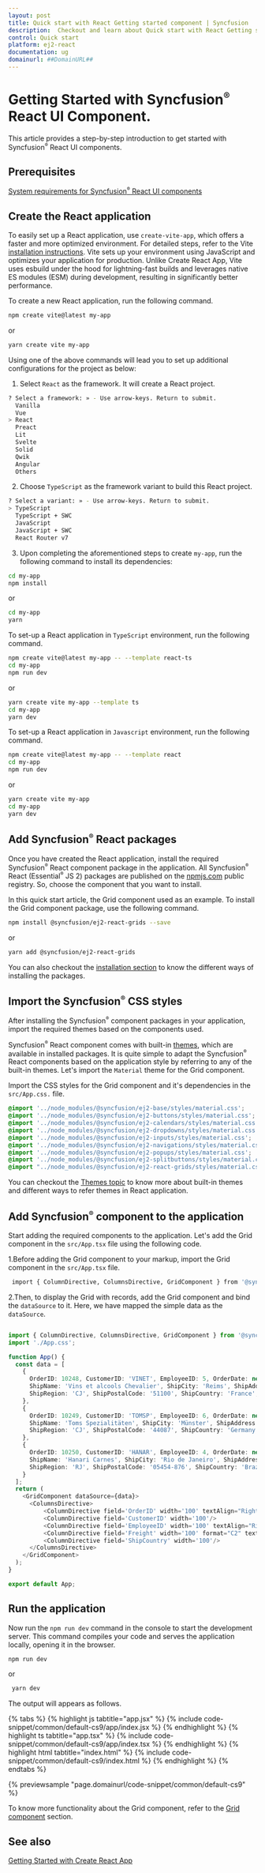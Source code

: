 ```yaml
---
layout: post
title: Quick start with React Getting started component | Syncfusion
description:  Checkout and learn about Quick start with React Getting started component of Syncfusion Essential JS 2 and more details.
control: Quick start 
platform: ej2-react
documentation: ug
domainurl: ##DomainURL##
---
```


# Getting Started with Syncfusion<sup style="font-size:70%">&reg;</sup> React UI Component.

This article provides a step-by-step introduction to get started with Syncfusion<sup style="font-size:70%">&reg;</sup> React UI components.

## Prerequisites

[System requirements for Syncfusion<sup style="font-size:70%">&reg;</sup> React UI components](../system-requirement)

## Create the React application

To easily set up a React application, use `create-vite-app`, which offers a faster and more optimized environment. For detailed steps, refer to the Vite [installation instructions](https://vitejs.dev/guide/). Vite sets up your environment using JavaScript and optimizes your application for production. Unlike Create React App, Vite uses esbuild under the hood for lightning-fast builds and leverages native ES modules (ESM) during development, resulting in significantly better performance.

To create a new React application, run the following command.

```bash
npm create vite@latest my-app
```

or

```bash
yarn create vite my-app
```

Using one of the above commands will lead you to set up additional configurations for the project as below:


1. Select `React` as the framework. It will create a React project.

```bash
? Select a framework: » - Use arrow-keys. Return to submit.
  Vanilla
  Vue
> React
  Preact
  Lit
  Svelte
  Solid
  Qwik
  Angular
  Others
```

2. Choose `TypeScript` as the framework variant to build this React project.

```bash
? Select a variant: » - Use arrow-keys. Return to submit.
> TypeScript
  TypeScript + SWC 
  JavaScript  
  JavaScript + SWC
  React Router v7
```
3. Upon completing the aforementioned steps to create `my-app`, run the following command to install its dependencies:

```bash
cd my-app
npm install
```
or

```bash
cd my-app
yarn
```

To set-up a React application in `TypeScript` environment, run the following command.

```bash
npm create vite@latest my-app -- --template react-ts
cd my-app
npm run dev
```
or

```bash
yarn create vite my-app --template ts
cd my-app
yarn dev
```
To set-up a React application in `Javascript` environment, run the following command.

```bash
npm create vite@latest my-app -- --template react
cd my-app
npm run dev
```
or

```bash
yarn create vite my-app
cd my-app
yarn dev
```


## Add Syncfusion<sup style="font-size:70%">&reg;</sup> React packages

Once you have created the React application, install the required Syncfusion<sup style="font-size:70%">&reg;</sup> React component package in the application. All Syncfusion<sup style="font-size:70%">&reg;</sup> React (Essential<sup style="font-size:70%">&reg;</sup> JS 2) packages are published on the [npmjs.com](https://www.npmjs.com/~syncfusionorg) public registry. So, choose the component that you want to install.

In this quick start article, the Grid component used as an example. To install the Grid component package, use the following command.

```bash
npm install @syncfusion/ej2-react-grids --save
```

or

```bash
yarn add @syncfusion/ej2-react-grids
```

You can also checkout the [installation section](https://ej2.syncfusion.com/react/documentation/installation/npm-package) to know the different ways of installing the packages.

## Import the Syncfusion<sup style="font-size:70%">&reg;</sup> CSS styles

After installing the Syncfusion<sup style="font-size:70%">&reg;</sup> component packages in your application, import the required themes based on the components used.

Syncfusion<sup style="font-size:70%">&reg;</sup> React component comes with built-in [themes](../appearance/theme), which are available in installed packages. It is quite simple to adapt the Syncfusion<sup style="font-size:70%">&reg;</sup> React components based on the application style by referring to any of the built-in themes. Let's import the `Material` theme for the Grid component.

Import the CSS styles for the Grid component and it's dependencies in the `src/App.css.` file.

```css
@import '../node_modules/@syncfusion/ej2-base/styles/material.css';
@import '../node_modules/@syncfusion/ej2-buttons/styles/material.css';  
@import '../node_modules/@syncfusion/ej2-calendars/styles/material.css';  
@import '../node_modules/@syncfusion/ej2-dropdowns/styles/material.css';  
@import '../node_modules/@syncfusion/ej2-inputs/styles/material.css';  
@import '../node_modules/@syncfusion/ej2-navigations/styles/material.css';
@import '../node_modules/@syncfusion/ej2-popups/styles/material.css';
@import '../node_modules/@syncfusion/ej2-splitbuttons/styles/material.css';
@import "../node_modules/@syncfusion/ej2-react-grids/styles/material.css";
```

You can checkout the [Themes topic](../appearance/theme) to know more about built-in themes and different ways to refer themes in React application.

## Add Syncfusion<sup style="font-size:70%">&reg;</sup> component to the application

Start adding the required components to the application. Let's add the Grid component in the `src/App.tsx` file using the following code.

1.Before adding the Grid component to your markup, import the Grid component in the `src/App.tsx` file.

   ```bash
    import { ColumnDirective, ColumnsDirective, GridComponent } from '@syncfusion/ej2-react-grids';
   ```

2.Then, to display the Grid with records, add the Grid component and bind the `dataSource` to it. Here, we have mapped the simple data as the `dataSource`.



```ts

import { ColumnDirective, ColumnsDirective, GridComponent } from '@syncfusion/ej2-react-grids';
import './App.css';

function App() {
  const data = [
    {
      OrderID: 10248, CustomerID: 'VINET', EmployeeID: 5, OrderDate: new Date(8364186e5),
      ShipName: 'Vins et alcools Chevalier', ShipCity: 'Reims', ShipAddress: '59 rue de l Abbaye',
      ShipRegion: 'CJ', ShipPostalCode: '51100', ShipCountry: 'France', Freight: 32.38, Verified: !0
    },
    {
      OrderID: 10249, CustomerID: 'TOMSP', EmployeeID: 6, OrderDate: new Date(836505e6),
      ShipName: 'Toms Spezialitäten', ShipCity: 'Münster', ShipAddress: 'Luisenstr. 48',
      ShipRegion: 'CJ', ShipPostalCode: '44087', ShipCountry: 'Germany', Freight: 11.61, Verified: !1
    },
    {
      OrderID: 10250, CustomerID: 'HANAR', EmployeeID: 4, OrderDate: new Date(8367642e5),
      ShipName: 'Hanari Carnes', ShipCity: 'Rio de Janeiro', ShipAddress: 'Rua do Paço, 67',
      ShipRegion: 'RJ', ShipPostalCode: '05454-876', ShipCountry: 'Brazil', Freight: 65.83, Verified: !0
    }
  ];
  return (
    <GridComponent dataSource={data}>
      <ColumnsDirective>
          <ColumnDirective field='OrderID' width='100' textAlign="Right"/>
          <ColumnDirective field='CustomerID' width='100'/>
          <ColumnDirective field='EmployeeID' width='100' textAlign="Right"/>
          <ColumnDirective field='Freight' width='100' format="C2" textAlign="Right"/>
          <ColumnDirective field='ShipCountry' width='100'/>
      </ColumnsDirective>
    </GridComponent>
  );
}

export default App;
```

## Run the application

Now run the `npm run dev` command in the console to start the development server. This command compiles your code and serves the application locally, opening it in the browser.

```bash
npm run dev
```

or

```bash
 yarn dev
```

The output will appears as follows.

  {% tabs %}
{% highlight js tabtitle="app.jsx" %}
{% include code-snippet/common/default-cs9/app/index.jsx %}
{% endhighlight %}
{% highlight ts tabtitle="app.tsx" %}
{% include code-snippet/common/default-cs9/app/index.tsx %}
{% endhighlight %}
{% highlight html tabtitle="index.html" %}
{% include code-snippet/common/default-cs9/index.html %}
{% endhighlight %}
{% endtabs %}
        
{% previewsample "page.domainurl/code-snippet/common/default-cs9" %}

To know more functionality about the Grid component, refer to the [Grid component](https://ej2.syncfusion.com/react/documentation/grid/getting-started) section.

## See also

[Getting Started with Create React App](../getting-started/create-app)

